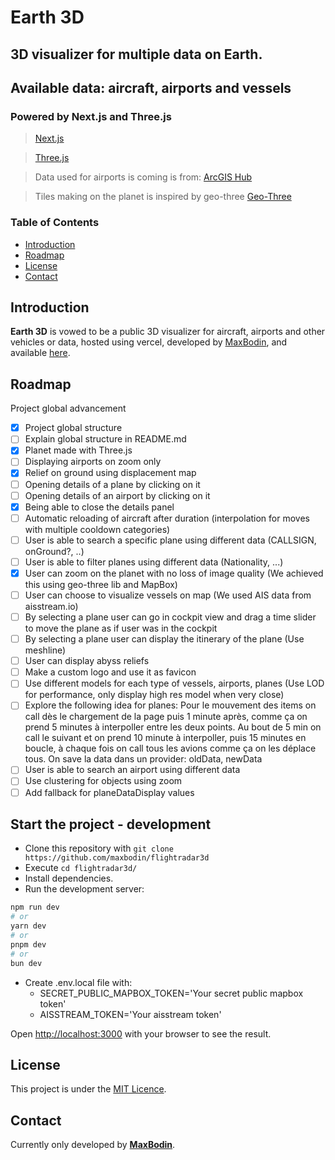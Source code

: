 # Earth 3D

## 3D visualizer for multiple data on Earth.

## Available data: aircraft, airports and vessels

### Powered by Next.js and Three.js

> [Next.js](https://nextjs.org)

> [Three.js](https://threejs.org)

> Data used for airports is coming is from:
[ArcGIS Hub](https://hub.arcgis.com/datasets/esri-de-content::world-airports/explore?)

> Tiles making on the planet is inspired by geo-three [Geo-Three](https://github.com/tentone/geo-three)

### Table of Contents

- [Introduction](#introduction)
- [Roadmap](#roadmap)
- [License](#license)
- [Contact](#contact)

## Introduction

**Earth 3D** is vowed to be a public 3D visualizer for aircraft, airports and other vehicles or data, hosted
using vercel, developed by [MaxBodin](https://github.com/maxbodin), and
available [here](https://earth3d.vercel.app/).

## Roadmap

Project global advancement

- [x] Project global structure
- [ ] Explain global structure in README.md
- [x] Planet made with Three.js
- [ ] Displaying airports on zoom only
- [x] Relief on ground using displacement map
- [ ] Opening details of a plane by clicking on it
- [ ] Opening details of an airport by clicking on it
- [x] Being able to close the details panel
- [ ] Automatic reloading of aircraft after duration (interpolation for moves with multiple cooldown categories)
- [ ] User is able to search a specific plane using different data (CALLSIGN, onGround?, ..)
- [ ] User is able to filter planes using different data (Nationality, ...)
- [x] User can zoom on the planet with no loss of image quality (We achieved this using geo-three lib and MapBox)
- [ ] User can choose to visualize vessels on map (We used AIS data from aisstream.io)
- [ ] By selecting a plane user can go in cockpit view and drag a time slider to move the plane as if user was in the
  cockpit
- [ ] By selecting a plane user can display the itinerary of the plane (Use meshline)
- [ ] User can display abyss reliefs
- [ ] Make a custom logo and use it as favicon
- [ ] Use different models for each type of vessels, airports, planes (Use LOD for performance, only display high res
  model when very close)
- [ ] Explore the following idea for planes: Pour le mouvement des items on call dès le chargement de la page puis 1
  minute après, comme ça on prend 5 minutes à interpoller entre les deux points. Au bout de 5 min on call le suivant et
  on prend 10 minute à interpoller, puis 15 minutes en boucle, à chaque fois on call tous les avions comme ça on les
  déplace tous. On save la data dans un provider: oldData, newData
- [ ] User is able to search an airport using different data
- [ ] Use clustering for objects using zoom
- [ ] Add fallback for planeDataDisplay values

## Start the project - development

- Clone this repository with `git clone https://github.com/maxbodin/flightradar3d`
- Execute `cd flightradar3d/`
- Install dependencies.
- Run the development server:

```bash
npm run dev
# or
yarn dev
# or
pnpm dev
# or
bun dev
```

- Create .env.local file with:
    - SECRET_PUBLIC_MAPBOX_TOKEN='Your secret public mapbox token'
    - AISSTREAM_TOKEN='Your aisstream token'

Open [http://localhost:3000](http://localhost:3000) with your browser to see the result.

## License

This project is under the [MIT Licence](https://opensource.org/license/mit/).

## Contact

Currently only developed by **[MaxBodin](https://github.com/maxbodin)**.
